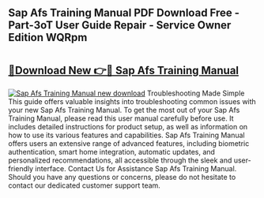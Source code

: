 ## Sap Afs Training Manual PDF Download Free - Part-3oT User Guide Repair - Service Owner Edition WQRpm

# <h2><a href="http://bc56406.oget.top/?id=Sap+Afs+Training+Manual">🔗Download New 👉🔴 Sap Afs Training Manual</a></h2>

[![Sap Afs Training Manual new download](https://i.imgur.com/5g1atiW.png)](http://bc56406.oget.top/?id=Sap+Afs+Training+Manual)
Troubleshooting Made Simple This guide offers valuable insights into troubleshooting common issues with your new Sap Afs Training Manual. To get the most out of your Sap Afs Training Manual, please read this user manual carefully before use. It includes detailed instructions for product setup, as well as information on how to use its various features and capabilities. Sap Afs Training Manual offers users an extensive range of advanced features, including biometric authentication, smart home integration, automatic updates, and personalized recommendations, all accessible through the sleek and user-friendly interface. Contact Us for Assistance Sap Afs Training Manual. Should you have any questions or concerns, please do not hesitate to contact our dedicated customer support team.
